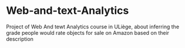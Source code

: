 # Web-and-text-Analytics
Project of Web And tewt Analytics course in ULiège, about inferring the grade people would  rate objects for sale on Amazon based on their description
